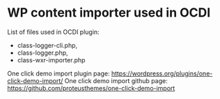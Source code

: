 # WP content importer used in OCDI

List of files used in OCDI plugin:

 - class-logger-cli.php,
 - class-logger.php,
 - class-wxr-importer.php
 
One click demo import plugin page: https://wordpress.org/plugins/one-click-demo-import/
One click demo import github page: https://github.com/proteusthemes/one-click-demo-import
